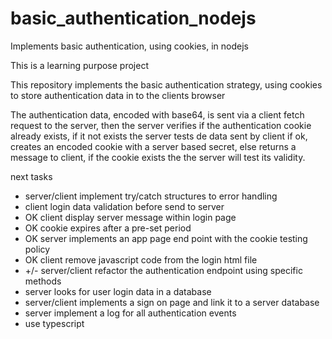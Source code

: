# basic_authentication_nodejs
Implements basic authentication, using cookies, in nodejs

This is a learning purpose project

This repository implements the basic authentication strategy, using cookies to store authentication data in to the clients browser

The authentication data, encoded with base64, is sent via a client fetch request to the server, then the server verifies if the authentication cookie already exists, if it
not exists the server tests de data sent by client if ok, creates an encoded cookie with a server based secret, else returns a message to client, 
if the cookie exists the the server will test its validity.

next tasks
- server/client implement try/catch structures to error handling
- client login data validation before send to server
- OK client display server message within login page
- OK cookie expires after a pre-set period
- OK server implements an app page end point with the cookie testing policy
- OK client remove javascript code from the login html file
- +/- server/client refactor the authentication endpoint using specific methods
- server looks for user login data in a database
- server/client implements a sign on page and link it to a server database
- server implement a log for all authentication events
- use typescript
